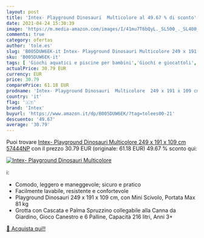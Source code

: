 ```yaml
---
layout: post
title: 'Intex- Playground Dinosauri  Multicolore al 49.67 % di sconto'
date: 2021-04-24 15:30:39
image: 'https://m.media-amazon.com/images/I/41mu7T6bQyL._SL500_._SL400_.jpg'
comments: true
category: ofertas
author: 'tole.es'
slug: 'B005DUW6EK-it Intex- Playground Dinosauri Multicolore 249 x 191 x 109 cm...'
sku: 'B005DUW6EK-it'
tags: [ 'Giochi aquatici e piscine per bambini','Giochi e giocattoli','Piscinette per bambini','Sport e giochi allaperto','intex', ]
actualPrice: 30.79 EUR
currency: EUR
price: 30.79
comparePrice: 61.18 EUR
prodname: 'Intex- Playground Dinosauri  Multicolore  249 x 191 x 109 cm  57444NP'
country: 'it'
flag: '🇮🇹'
brand: 'Intex'
buyurl: 'https://www.amazon.it/dp/B005DUW6EK/?tag=tolees00-21'
descuento: '49.67'
average: '30.79'
---
```


Puoi trovare [Intex- Playground Dinosauri  Multicolore  249 x 191 x 109 cm  57444NP](https://www.amazon.it/dp/B005DUW6EK/?tag=tolees00-21) con il prezzo 30.79 EUR (originale: 61.18 EUR) 49.67 % sconto qui:

[![Intex- Playground Dinosauri  Multicolore](https://m.media-amazon.com/images/I/41mu7T6bQyL._SL500_._SL400_.jpg)](https://www.amazon.it/dp/B005DUW6EK/?tag=tolees00-21)

ℹ️:

- Comodo, leggero e maneggevole; sicuro e pratico
- Facilmente lavabile, resistente e confortevole
- Playground Dinosauri 249 x 191 x 109 cm, con Mini Scivolo, Portata Max 81 kg
- Grotta con Cascata e Palma Spruzzino collegabile alla Canna da Giardino, Gioco Canestro e 6 Palline, Capacità 216 litri, Anni 3+

[🛒 Acquista qui!!](https://www.amazon.it/dp/B005DUW6EK/?tag=tolees00-21)
